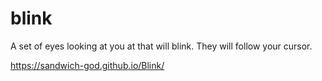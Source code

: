 # blink
 A set of eyes looking at you at that will blink. They will follow your cursor.

https://sandwich-god.github.io/Blink/